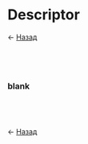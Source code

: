 # Descriptor

← [Назад][back]

```python

```

```python

```

```python

```

```python

```

### blank

```python

```

```python

```

```python

```

```python

```

← [Назад][back]

[back]: <> "Назад к оглавлению"